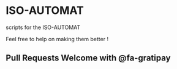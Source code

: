 # ISO-AUTOMAT
scripts for the ISO-AUTOMAT

Feel free to help on making them better !

## Pull Requests Welcome with @fa-gratipay
